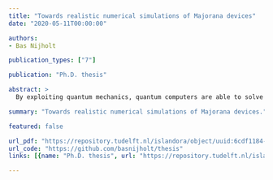 ```yaml
---
title: "Towards realistic numerical simulations of Majorana devices"
date: "2020-05-11T00:00:00"

authors:
- Bas Nijholt

publication_types: ["7"]

publication: "Ph.D. thesis"

abstract: >
  By exploiting quantum mechanics, quantum computers are able to solve problems---for example in quantum chemistry---that are far out of reach of classical computers. Conventional approaches to quantum computers use qubits (quantum bits) that can either be made out of superconducting circuits (the currently leading approach used to demonstrate quantum supremacy), store quantum information in the state of single electrons, or in several other ways. However, all these designs share the same limitation: noise easily spoils the quantum states and therefore makes quantum error correction necessary. A fundamentally different approach is to use exotic particles: Majorana bound states, or simply Majoranas. These particles do not exist in nature but were predicted to exist in engineered devices. Majorana bound states offer the advantage of being resilient against small energy fluctuations or noise due to being protected by the system's fundamental symmetry. There is an active search across many groups worldwide trying different pathways to experimentally create and detect these particles. One promising approach to create Majoranas relies on a theoretical prediction that a one-dimensional nanowire combining superconductivity, spin-orbit coupling, a tunable chemical potential, and a magnetic field should support Majoranas. Whenever the device parameters are in the right regime, the Majoranas should appear at the edges of the nanowire. The experimental results diverge from the predictions made by the minimal theoretical model due to it missing several physical phenomena. To model the Majorana nanowires more realistically, we include previously neglected physical effects by considering the full three-dimensional geometry of the nanowire. These more complex models exceed the reach of analytical theories and require intensive numerical calculations instead. To cope with the increasing computational complexity, we develop adaptive parallel sampling algorithms (discussed in the Chapter 7), which in our research typically speeds up simulations by at least an order of magnitude. Our approach is illustrated on the cover of this thesis, which shows the conductance of a Majorana nanowire with the interesting regions sampled more accurately. The improved models and efficient sampling, allow us to unveil potential challenges that were not present in the simple model. In Chapter 2, we study how the electrons are influenced by the magnetic field while moving across the nanowire---an effect completely neglected in the minimal model. We observe that this effect has a stronger impact on the Majoranas than what is included in the minimal model. Specifically, we observe that the protection of the Majoranas nearly vanishes when the electron density in the nanowire is high, and find that the magnetic field has to be precisely aligned with the nanowire to guarantee the presence of Majoranas. Bringing two Majorana-carrying nanowires in contact and allowing a supercurrent flow between them is required for making a Majorana qubit. In Chapter 3, we apply our numerical model to analyze experimentally observed behavior of these nanowire junctions. While our results agree with the experimental observations, we observe that the supercurrent decreases by an order of magnitude when Majoranas appear. This suppression poses a new challenge in creating a Majorana qubit. Our findings may seem like bad news for the creation of Majoranas---unexpected pitfalls overlooked by the simplified models. The detailed simulations, however, bring new opportunities as well. Not being constrained to analyzing the devices that are easy to solve, we are able to design a new zigzag device geometry, that improves the robustness of Majoranas by an order of magnitude. In Chapter 6, we show that using a zigzag device geometry (instead of a straight nanowire) eliminates the long electron trajectories that are responsible for the degradation of the Majorana properties. In addition to the improved robustness of the Majoranas, this new zigzag geometry is insensitive to the geometric details and device tuning. This proposal is now the topic of active experimental investigations by several groups.

summary: "Towards realistic numerical simulations of Majorana devices."

featured: false

url_pdf: "https://repository.tudelft.nl/islandora/object/uuid:6cdf1184-ce38-412d-a3a5-1a793c787e58/datastream/OBJ/download"
url_code: "https://github.com/basnijholt/thesis"
links: [{name: "Ph.D. thesis", url: "https://repository.tudelft.nl/islandora/object/uuid%3A6cdf1184-ce38-412d-a3a5-1a793c787e58"}, {name: "ISBN:978-90-8593-438-7", url: "https://repository.tudelft.nl/islandora/object/uuid%3A6cdf1184-ce38-412d-a3a5-1a793c787e58"}, {name: "Thesis cover", url: "https://github.com/basnijholt/thesis-cover"}]

---
```

